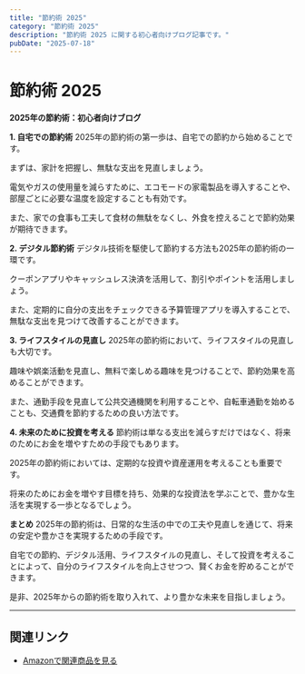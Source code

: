 ```yaml
---
title: "節約術 2025"
category: "節約術 2025"
description: "節約術 2025 に関する初心者向けブログ記事です。"
pubDate: "2025-07-18"
---
```


# 節約術 2025

**2025年の節約術：初心者向けブログ**

**1. 自宅での節約術**
2025年の節約術の第一歩は、自宅での節約から始めることです。

まずは、家計を把握し、無駄な支出を見直しましょう。

電気やガスの使用量を減らすために、エコモードの家電製品を導入することや、部屋ごとに必要な温度を設定することも有効です。

また、家での食事も工夫して食材の無駄をなくし、外食を控えることで節約効果が期待できます。



**2. デジタル節約術**
デジタル技術を駆使して節約する方法も2025年の節約術の一環です。

クーポンアプリやキャッシュレス決済を活用して、割引やポイントを活用しましょう。

また、定期的に自分の支出をチェックできる予算管理アプリを導入することで、無駄な支出を見つけて改善することができます。



**3. ライフスタイルの見直し**
2025年の節約術において、ライフスタイルの見直しも大切です。

趣味や娯楽活動を見直し、無料で楽しめる趣味を見つけることで、節約効果を高めることができます。

また、通勤手段を見直して公共交通機関を利用することや、自転車通勤を始めることも、交通費を節約するための良い方法です。



**4. 未来のために投資を考える**
節約術は単なる支出を減らすだけではなく、将来のためにお金を増やすための手段でもあります。

2025年の節約術においては、定期的な投資や資産運用を考えることも重要です。

将来のためにお金を増やす目標を持ち、効果的な投資法を学ぶことで、豊かな生活を実現する一歩となるでしょう。



**まとめ**
2025年の節約術は、日常的な生活の中での工夫や見直しを通じて、将来の安定や豊かさを実現するための手段です。

自宅での節約、デジタル活用、ライフスタイルの見直し、そして投資を考えることによって、自分のライフスタイルを向上させつつ、賢くお金を貯めることができます。

是非、2025年からの節約術を取り入れて、より豊かな未来を目指しましょう。



---

## 関連リンク

- [Amazonで関連商品を見る](https://www.amazon.co.jp/s?k=%E7%AF%80%E7%B4%84%E8%A1%93+2025&tag=autowritehubai-22)
